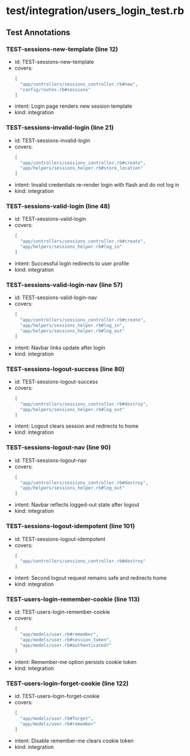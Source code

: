 # test/integration/users_login_test.rb

## Test Annotations

### TEST-sessions-new-template (line 12)
- id: TEST-sessions-new-template
- covers:
  ```json
  [
    "app/controllers/sessions_controller.rb#new",
    "config/routes.rb#sessions"
  ]
  ```
- intent: Login page renders new session template
- kind: integration

### TEST-sessions-invalid-login (line 21)
- id: TEST-sessions-invalid-login
- covers:
  ```json
  [
    "app/controllers/sessions_controller.rb#create",
    "app/helpers/sessions_helper.rb#store_location"
  ]
  ```
- intent: Invalid credentials re-render login with flash and do not log in
- kind: integration

### TEST-sessions-valid-login (line 48)
- id: TEST-sessions-valid-login
- covers:
  ```json
  [
    "app/controllers/sessions_controller.rb#create",
    "app/helpers/sessions_helper.rb#log_in"
  ]
  ```
- intent: Successful login redirects to user profile
- kind: integration

### TEST-sessions-valid-login-nav (line 57)
- id: TEST-sessions-valid-login-nav
- covers:
  ```json
  [
    "app/controllers/sessions_controller.rb#create",
    "app/helpers/sessions_helper.rb#log_in",
    "app/helpers/sessions_helper.rb#log_out"
  ]
  ```
- intent: Navbar links update after login
- kind: integration

### TEST-sessions-logout-success (line 80)
- id: TEST-sessions-logout-success
- covers:
  ```json
  [
    "app/controllers/sessions_controller.rb#destroy",
    "app/helpers/sessions_helper.rb#log_out"
  ]
  ```
- intent: Logout clears session and redirects to home
- kind: integration

### TEST-sessions-logout-nav (line 90)
- id: TEST-sessions-logout-nav
- covers:
  ```json
  [
    "app/controllers/sessions_controller.rb#destroy",
    "app/helpers/sessions_helper.rb#log_out"
  ]
  ```
- intent: Navbar reflects logged-out state after logout
- kind: integration

### TEST-sessions-logout-idempotent (line 101)
- id: TEST-sessions-logout-idempotent
- covers:
  ```json
  [
    "app/controllers/sessions_controller.rb#destroy"
  ]
  ```
- intent: Second logout request remains safe and redirects home
- kind: integration

### TEST-users-login-remember-cookie (line 113)
- id: TEST-users-login-remember-cookie
- covers:
  ```json
  [
    "app/models/user.rb#remember",
    "app/models/user.rb#session_token",
    "app/models/user.rb#authenticated?"
  ]
  ```
- intent: Remember-me option persists cookie token
- kind: integration

### TEST-users-login-forget-cookie (line 122)
- id: TEST-users-login-forget-cookie
- covers:
  ```json
  [
    "app/models/user.rb#forget",
    "app/models/user.rb#remember"
  ]
  ```
- intent: Disable remember-me clears cookie token
- kind: integration
